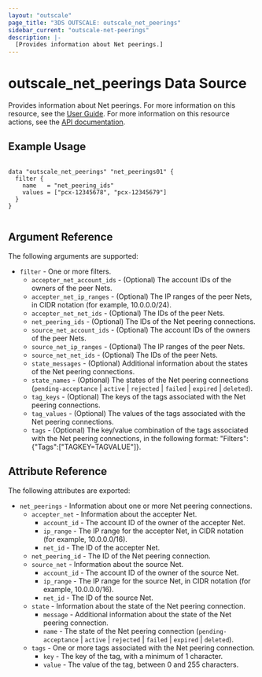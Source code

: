 ```yaml
---
layout: "outscale"
page_title: "3DS OUTSCALE: outscale_net_peerings"
sidebar_current: "outscale-net-peerings"
description: |-
  [Provides information about Net peerings.]
---
```


# outscale_net_peerings Data Source

Provides information about Net peerings.
For more information on this resource, see the [User Guide](https://wiki.outscale.net/display/EN/About+VPC+Peering+Connections).
For more information on this resource actions, see the [API documentation](https://docs.outscale.com/api#3ds-outscale-api-netpeering).

## Example Usage

```hcl

data "outscale_net_peerings" "net_peerings01" {
  filter {
    name   = "net_peering_ids"
    values = ["pcx-12345678", "pcx-12345679"]
  }    
}


```

## Argument Reference

The following arguments are supported:

* `filter` - One or more filters.
  * `accepter_net_account_ids` - (Optional) The account IDs of the owners of the peer Nets.
  * `accepter_net_ip_ranges` - (Optional) The IP ranges of the peer Nets, in CIDR notation (for example, 10.0.0.0/24).
  * `accepter_net_net_ids` - (Optional) The IDs of the peer Nets.
  * `net_peering_ids` - (Optional) The IDs of the Net peering connections.
  * `source_net_account_ids` - (Optional) The account IDs of the owners of the peer Nets.
  * `source_net_ip_ranges` - (Optional) The IP ranges of the peer Nets.
  * `source_net_net_ids` - (Optional) The IDs of the peer Nets.
  * `state_messages` - (Optional) Additional information about the states of the Net peering connections.
  * `state_names` - (Optional) The states of the Net peering connections (`pending-acceptance` \| `active` \| `rejected` \| `failed` \| `expired` \| `deleted`).
  * `tag_keys` - (Optional) The keys of the tags associated with the Net peering connections.
  * `tag_values` - (Optional) The values of the tags associated with the Net peering connections.
  * `tags` - (Optional) The key/value combination of the tags associated with the Net peering connections, in the following format: &quot;Filters&quot;:{&quot;Tags&quot;:[&quot;TAGKEY=TAGVALUE&quot;]}.

## Attribute Reference

The following attributes are exported:

* `net_peerings` - Information about one or more Net peering connections.
  * `accepter_net` - Information about the accepter Net.
      * `account_id` - The account ID of the owner of the accepter Net.
      * `ip_range` - The IP range for the accepter Net, in CIDR notation (for example, 10.0.0.0/16).
      * `net_id` - The ID of the accepter Net.
  * `net_peering_id` - The ID of the Net peering connection.
  * `source_net` - Information about the source Net.
      * `account_id` - The account ID of the owner of the source Net.
      * `ip_range` - The IP range for the source Net, in CIDR notation (for example, 10.0.0.0/16).
      * `net_id` - The ID of the source Net.
  * `state` - Information about the state of the Net peering connection.
      * `message` - Additional information about the state of the Net peering connection.
      * `name` - The state of the Net peering connection (`pending-acceptance` \| `active` \| `rejected` \| `failed` \| `expired` \| `deleted`).
  * `tags` - One or more tags associated with the Net peering connection.
      * `key` - The key of the tag, with a minimum of 1 character.
      * `value` - The value of the tag, between 0 and 255 characters.
